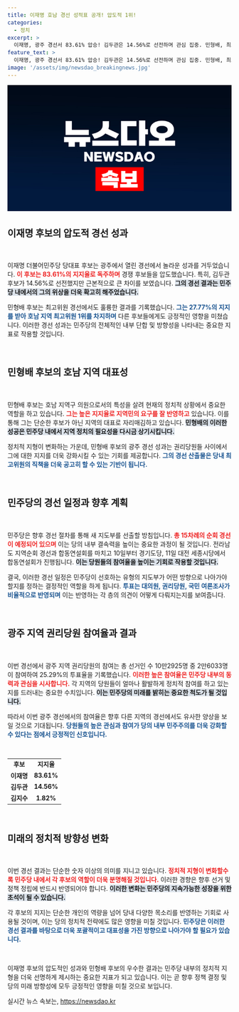 ```yaml
---
title: 이재명 호남 경선 성적표 공개! 압도적 1위!
categories:
  - 정치
excerpt: >
  이재명, 광주 경선서 83.61% 압승! 김두관은 14.56%로 선전하며 관심 집중. 민형배, 최고위원 후보 중 1위 기록! 민주당의 새로운 지도부가 결정되는 전당대회 초읽기! 클릭해 더 알아보세요!
feature_text: >
  이재명, 광주 경선서 83.61% 압승! 김두관은 14.56%로 선전하며 관심 집중. 민형배, 최고위원 후보 중 1위 기록! 민주당의 새로운 지도부가 결정되는 전당대회 초읽기! 클릭해 더 알아보세요!
image: '/assets/img/newsdao_breakingnews.jpg'
---
```


<p><img src="/assets/img/newsdao_breakingnews.jpg" alt="flaretime 속보" /></p>

<h2 data-ke-size="size26">이재명 후보의 압도적 경선 성과</h2>

<p data-ke-size="size16">&nbsp;</p>

<p>이재명 더불어민주당 당대표 후보는 광주에서 열린 경선에서 놀라운 성과를 거두었습니다. <b><span style="color: #ee2323;">이 후보는 83.61%의 지지율로 독주하며</span></b> 경쟁 후보들을 압도했습니다. 특히, 김두관 후보가 14.56%로 선전했지만 근본적으로 큰 차이를 보였습니다. <b><span style="background-color: #21538527;">그의 경선 결과는 민주당 내에서의 그의 위상을 더욱 확고히 해주었습니다.</span></b>  </p>

<p>민형배 후보는 최고위원 경선에서도 훌륭한 결과를 기록했습니다. <b><span style="color: #1a5490;">그는 27.77%의 지지를 받아 호남 지역 최고위원 1위를 차지하며</span></b> 다른 후보들에게도 긍정적인 영향을 미쳤습니다. 이러한 경선 성과는 민주당의 전체적인 내부 단합 및 방향성을 나타내는 중요한 지표로 작용할 것입니다. </p>

<p data-ke-size="size16">&nbsp;</p>

<h2 data-ke-size="size26">민형배 후보의 호남 지역 대표성</h2>

<p data-ke-size="size16">&nbsp;</p>

<p>민형배 후보는 호남 지역구 의원으로서의 특성을 살려 현재의 정치적 상황에서 중요한 역할을 하고 있습니다. <b><span style="color: #ee2323;">그는 높은 지지율로 지역민의 요구를 잘 반영하고</span></b> 있습니다. 이를 통해 그는 단순한 후보가 아닌 지역의 대표로 자리매김하고 있습니다. <b><span style="background-color: #21538527;">민형배의 이러한 성공은 민주당 내에서 지역 정치의 필요성을 다시금 상기시킵니다.</span></b>  </p>

<p>정치적 지형이 변화하는 가운데, 민형배 후보의 광주 경선 성과는 권리당원들 사이에서 그에 대한 지지를 더욱 강화시킬 수 있는 기회를 제공합니다. <b><span style="color: #1a5490;">그의 경선 산출물은 당내 최고위원의 직책을 더욱 공고히 할 수 있는 기반이 됩니다.</span></b> </p>

<p data-ke-size="size16">&nbsp;</p>

<h2 data-ke-size="size26">민주당의 경선 일정과 향후 계획</h2>

<p data-ke-size="size16">&nbsp;</p>

<p>민주당은 향후 경선 절차를 통해 새 지도부를 선출할 방침입니다. <b><span style="color: #ee2323;">총 15차례의 순회 경선이 예정되어 있으며</span></b> 이는 당의 내부 결속력을 높이는 중요한 과정이 될 것입니다. 전라남도 지역순회 경선과 합동연설회를 마치고 10일부터 경기도당, 11일 대전 세종시당에서 합동연설회가 진행됩니다. <b><span style="background-color: #21538527;">이는 당원들의 참여율을 높이는 기회로 작용할 것입니다.</span></b> </p>

<p>결국, 이러한 경선 일정은 민주당이 선호하는 유형의 지도부가 어떤 방향으로 나아가야 할지를 정하는 결정적인 역할을 하게 됩니다. <b><span style="color: #1a5490;">투표는 대의원, 권리당원, 국민 여론조사가 비율적으로 반영되며</span></b> 이는 반영하는 각 층의 의견이 어떻게 다뤄지는지를 보여줍니다. </p>

<p data-ke-size="size16">&nbsp;</p>

<h2 data-ke-size="size26">광주 지역 권리당원 참여율과 결과</h2>

<p data-ke-size="size16">&nbsp;</p>

<p>이번 경선에서 광주 지역 권리당원의 참여는 총 선거인 수 10만2925명 중 2만6033명이 참여하여 25.29%의 투표율을 기록했습니다. <b><span style="color: #ee2323;">이러한 높은 참여율은 민주당 내부의 동력과 관심을 시사합니다.</span></b> 각 지역의 당원들이 얼마나 활발하게 정치적 참여를 하고 있는지를 드러내는 중요한 수치입니다. <b><span style="background-color: #21538527;">이는 민주당의 미래를 밝히는 중요한 척도가 될 것입니다.</span></b>  </p>

<p>따라서 이번 광주 경선에서의 참여율은 향후 다른 지역의 경선에서도 유사한 양상을 보일 것으로 기대됩니다. <b><span style="color: #1a5490;">당원들의 높은 관심과 참여가 당의 내부 민주주의를 더욱 강화할 수 있다는 점에서 긍정적인 신호입니다.</span></b> </p>

<p data-ke-size="size16">&nbsp;</p>

<table style="border-collapse: collapse; width: 100%;">
<tr>
<td style="text-align: center; height: 17px;"><b>후보</b></td>
<td style="text-align: center; height: 17px;"><b>지지율</b></td>
</tr>
<tr>
<td style="text-align: center; height: 17px;"><b>이재명</b></td>
<td style="text-align: center; height: 17px;"><b>83.61%</b></td>
</tr>
<tr>
<td style="text-align: center; height: 17px;"><b>김두관</b></td>
<td style="text-align: center; height: 17px;"><b>14.56%</b></td>
</tr>
<tr>
<td style="text-align: center; height: 17px;"><b>김지수</b></td>
<td style="text-align: center; height: 17px;"><b>1.82%</b></td>
</tr>
</table>

<p data-ke-size="size16">&nbsp;</p>

<h2 data-ke-size="size26">미래의 정치적 방향성 변화</h2>

<p data-ke-size="size16">&nbsp;</p>

<p>이번 경선 결과는 단순한 숫자 이상의 의미를 지니고 있습니다. <b><span style="color: #ee2323;">정치적 지형이 변화할수록 민주당 내에서 각 후보의 역할이 더욱 분명해질 것입니다.</span></b> 이러한 경향은 향후 선거 및 정책 정립에 반드시 반영되어야 합니다. <b><span style="background-color: #21538527;">이러한 변화는 민주당의 지속가능한 성장을 위한 초석이 될 수 있습니다.</span></b></p>

<p>각 후보의 지지는 단순한 개인의 역량을 넘어 당내 다양한 목소리를 반영하는 기회로 사용될 것이며, 이는 당의 정치적 전략에도 많은 영향을 미칠 것입니다. <b><span style="color: #1a5490;">민주당은 이러한 경선 결과를 바탕으로 더욱 포괄적이고 대표성을 가진 방향으로 나아가야 할 필요가 있습니다.</span></b> </p>

<p data-ke-size="size16">&nbsp;</p>

<p>이재명 후보의 압도적인 성과와 민형배 후보의 우수한 결과는 민주당 내부의 정치적 지형을 더욱 선명하게 제시하는 중요한 지표가 되고 있습니다. 이는 곧 향후 정책 결정 및 당의 미래 방향성에 모두 긍정적인 영향을 미칠 것으로 보입니다. </p>
실시간 뉴스 속보는, <a href="https://newsdao.kr" rel="dofollow">https://newsdao.kr</a>


